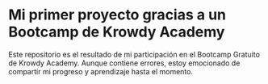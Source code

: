 # Mi primer proyecto gracias a un Bootcamp de Krowdy Academy

Este repositorio es el resultado de mi participación en el Bootcamp Gratuito de Krowdy Academy. Aunque contiene errores, estoy emocionado de compartir mi progreso y aprendizaje hasta el momento.
